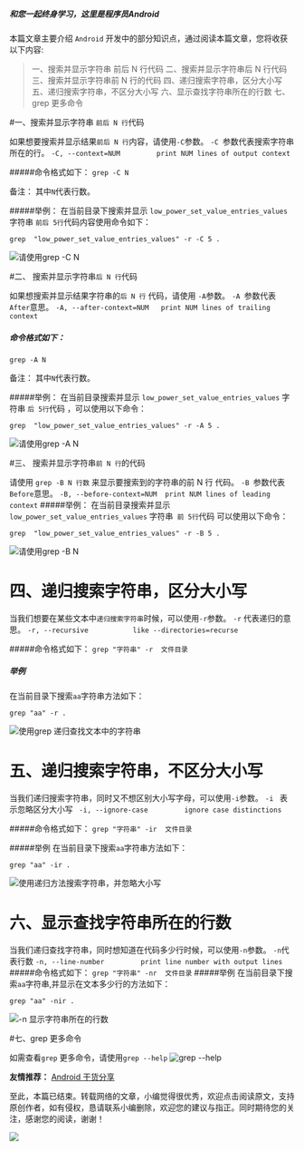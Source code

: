 


##### 和您一起终身学习，这里是程序员Android

本篇文章主要介绍 `Android` 开发中的部分知识点，通过阅读本篇文章，您将收获以下内容:
>一、搜索并显示字符串 前后 N 行代码
>二、搜索并显示字符串后 N 行代码
>三、搜索并显示字符串前 N 行的代码
>四、递归搜索字符串，区分大小写
>五、递归搜索字符串，不区分大小写
>六、显示查找字符串所在的行数
>七、grep 更多命令


#一、搜索并显示字符串 `前后 N 行`代码

如果想要搜索并显示结果`前后 N 行`内容，请使用`-C`参数。
`-C `参数代表搜索字符串所在的行。
`-C, --context=NUM         print NUM lines of output context`

#####命令格式如下：
`grep -C N `

备注：
其中`N`代表行数。

#####举例： 
在当前目录下搜索并显示 `low_power_set_value_entries_values` 字符串 `前后 5行`代码内容使用命令如下：
```
grep  "low_power_set_value_entries_values" -r -C 5 .
```
![请使用grep -C N](https://upload-images.jianshu.io/upload_images/5851256-dea2d50c0fffbad0.png?imageMogr2/auto-orient/strip%7CimageView2/2/w/1240)


#二、 搜索并显示字符串`后 N 行`代码

如果想搜索并显示结果字符串的`后 N 行` 代码，请使用 `-A`参数。
`-A `参数代表 `After`意思。
`-A, --after-context=NUM   print NUM lines of trailing context`

##### 命令格式如下：
`grep -A N `

 备注：
其中`N`代表行数。

#####举例： 
在当前目录搜索并显示 `low_power_set_value_entries_values`  字符串 `后 5行`代码 ，可以使用以下命令：
```
grep  "low_power_set_value_entries_values" -r -A 5 .
```
![请使用grep -A N](https://upload-images.jianshu.io/upload_images/5851256-af95c892b49a8f44.png?imageMogr2/auto-orient/strip%7CimageView2/2/w/1240)


#三、 搜索并显示字符串`前 N 行`的代码

请使用 `grep -B N 行数` 来显示要搜索到的字符串的前 N 行 代码。
`-B `参数代表 `Before`意思。
`-B, --before-context=NUM  print NUM lines of leading context`
#####举例： 
在当前目录搜索并显示 `low_power_set_value_entries_values`  字符串` 前 5行`代码 可以使用以下命令：
```
grep  "low_power_set_value_entries_values" -r -B 5 .
```
![请使用grep -B N ](https://upload-images.jianshu.io/upload_images/5851256-232d1bb85471a6e7.png?imageMogr2/auto-orient/strip%7CimageView2/2/w/1240)

# 四、递归搜索字符串，区分大小写

当我们想要在某些文本中`递归搜索字符串`时候，可以使用`-r`参数。
`-r` 代表递归的意思。
`-r, --recursive           like --directories=recurse`

#####命令格式如下：
`grep "字符串" -r  文件目录`

##### 举例
在当前目录下搜索`aa`字符串方法如下：
```
grep "aa" -r .
```

![使用grep 递归查找文本中的字符串](https://upload-images.jianshu.io/upload_images/5851256-8e945c80bbc11f9b.png?imageMogr2/auto-orient/strip%7CimageView2/2/w/1240)

# 五、递归搜索字符串，不区分大小写

当我们递归搜索字符串，同时又不想区别大小写字母，可以使用`-i`参数。
`-i ` 表示忽略区分大小写 
` -i, --ignore-case         ignore case distinctions`

#####命令格式如下：
`grep "字符串" -ir  文件目录`

#####举例
在当前目录下搜索`aa`字符串方法如下：
```
grep "aa" -ir .
```
![使用递归方法搜索字符串，并忽略大小写](https://upload-images.jianshu.io/upload_images/5851256-1181e6ab80125ed3.png?imageMogr2/auto-orient/strip%7CimageView2/2/w/1240)

# 六、显示查找字符串所在的行数

当我们递归查找字符串，同时想知道在代码多少行时候，可以使用`-n`参数。
`-n`代表行数
`-n, --line-number         print line number with output lines`
#####命令格式如下：
`grep "字符串" -nr  文件目录`
#####举例
在当前目录下搜索`aa`字符串,并显示在文本多少行的方法如下：
```
grep "aa" -nir .
```
![-n 显示字符串所在的行数](https://upload-images.jianshu.io/upload_images/5851256-86cceae53f212b91.png?imageMogr2/auto-orient/strip%7CimageView2/2/w/1240)

#七、grep 更多命令

如需查看`grep` 更多命令，请使用`grep --help`
![grep --help](https://upload-images.jianshu.io/upload_images/5851256-d8dbc127af851327.png?imageMogr2/auto-orient/strip%7CimageView2/2/w/1240)




**友情推荐：**
[Android 干货分享 ](https://mp.weixin.qq.com/s/zOTO6z7bvHGhN0lhTMvR8w)

至此，本篇已结束。转载网络的文章，小编觉得很优秀，欢迎点击阅读原文，支持原创作者，如有侵权，恳请联系小编删除，欢迎您的建议与指正。同时期待您的关注，感谢您的阅读，谢谢！


![](https://upload-images.jianshu.io/upload_images/5851256-9398f7356f9c0525.png?imageMogr2/auto-orient/strip%7CimageView2/2/w/1240)

